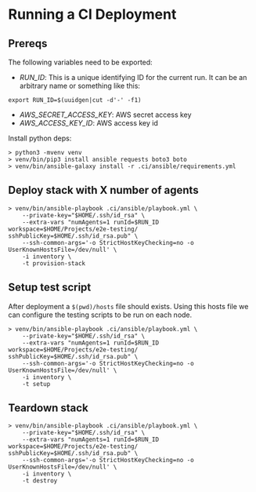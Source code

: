 # Running a CI Deployment

## Prereqs

The following variables need to be exported:

- *RUN_ID*: This is a unique identifying ID for the current run. It can be an arbitrary name or something like this:

```
export RUN_ID=$(uuidgen|cut -d'-' -f1)
```

- *AWS_SECRET_ACCESS_KEY*: AWS secret access key
- *AWS_ACCESS_KEY_ID*: AWS access key id

Install python deps:

```
> python3 -mvenv venv
> venv/bin/pip3 install ansible requests boto3 boto
> venv/bin/ansible-galaxy install -r .ci/ansible/requirements.yml
```

## Deploy stack with X number of agents

```
> venv/bin/ansible-playbook .ci/ansible/playbook.yml \
    --private-key="$HOME/.ssh/id_rsa" \
    --extra-vars "numAgents=1 runId=$RUN_ID workspace=$HOME/Projects/e2e-testing/ sshPublicKey=$HOME/.ssh/id_rsa.pub" \
    --ssh-common-args='-o StrictHostKeyChecking=no -o UserKnownHostsFile=/dev/null' \
    -i inventory \
    -t provision-stack
```

## Setup test script

After deployment a `$(pwd)/hosts` file should exists. Using this hosts file we can configure the testing scripts to be run on each node.

```
> venv/bin/ansible-playbook .ci/ansible/playbook.yml \
    --private-key="$HOME/.ssh/id_rsa" \
    --extra-vars "numAgents=1 runId=$RUN_ID workspace=$HOME/Projects/e2e-testing/ sshPublicKey=$HOME/.ssh/id_rsa.pub" \
    --ssh-common-args='-o StrictHostKeyChecking=no -o UserKnownHostsFile=/dev/null' \
    -i inventory \
    -t setup
```


## Teardown stack
```
> venv/bin/ansible-playbook .ci/ansible/playbook.yml \
    --private-key="$HOME/.ssh/id_rsa" \
    --extra-vars "numAgents=1 runId=$RUN_ID workspace=$HOME/Projects/e2e-testing/ sshPublicKey=$HOME/.ssh/id_rsa.pub" \
    --ssh-common-args='-o StrictHostKeyChecking=no -o UserKnownHostsFile=/dev/null' \
    -i inventory \
    -t destroy
```
